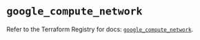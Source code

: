 # `google_compute_network`

Refer to the Terraform Registry for docs: [`google_compute_network`](https://registry.terraform.io/providers/hashicorp/google-beta/5.11.0/docs/resources/google_compute_network).
